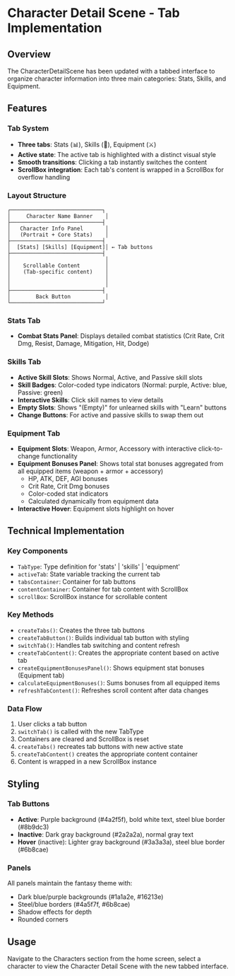 # Character Detail Scene - Tab Implementation

## Overview
The CharacterDetailScene has been updated with a tabbed interface to organize character information into three main categories: Stats, Skills, and Equipment.

## Features

### Tab System
- **Three tabs**: Stats (📊), Skills (📜), Equipment (⚔️)
- **Active state**: The active tab is highlighted with a distinct visual style
- **Smooth transitions**: Clicking a tab instantly switches the content
- **ScrollBox integration**: Each tab's content is wrapped in a ScrollBox for overflow handling

### Layout Structure
```
┌─────────────────────────────┐
│     Character Name Banner    │
├─────────────────────────────┤
│   Character Info Panel       │
│   (Portrait + Core Stats)    │
├─────────────────────────────┤
│  [Stats] [Skills] [Equipment]│ ← Tab buttons
├─────────────────────────────┤
│                              │
│    Scrollable Content        │
│    (Tab-specific content)    │
│                              │
│                              │
├─────────────────────────────┤
│        Back Button           │
└─────────────────────────────┘
```

### Stats Tab
- **Combat Stats Panel**: Displays detailed combat statistics (Crit Rate, Crit Dmg, Resist, Damage, Mitigation, Hit, Dodge)

### Skills Tab
- **Active Skill Slots**: Shows Normal, Active, and Passive skill slots
- **Skill Badges**: Color-coded type indicators (Normal: purple, Active: blue, Passive: green)
- **Interactive Skills**: Click skill names to view details
- **Empty Slots**: Shows "(Empty)" for unlearned skills with "Learn" buttons
- **Change Buttons**: For active and passive skills to swap them out

### Equipment Tab
- **Equipment Slots**: Weapon, Armor, Accessory with interactive click-to-change functionality
- **Equipment Bonuses Panel**: Shows total stat bonuses aggregated from all equipped items (weapon + armor + accessory)
  - HP, ATK, DEF, AGI bonuses
  - Crit Rate, Crit Dmg bonuses
  - Color-coded stat indicators
  - Calculated dynamically from equipment data
- **Interactive Hover**: Equipment slots highlight on hover

## Technical Implementation

### Key Components
- `TabType`: Type definition for 'stats' | 'skills' | 'equipment'
- `activeTab`: State variable tracking the current tab
- `tabsContainer`: Container for tab buttons
- `contentContainer`: Container for tab content with ScrollBox
- `scrollBox`: ScrollBox instance for scrollable content

### Key Methods
- `createTabs()`: Creates the three tab buttons
- `createTabButton()`: Builds individual tab button with styling
- `switchTab()`: Handles tab switching and content refresh
- `createTabContent()`: Creates the appropriate content based on active tab
- `createEquipmentBonusesPanel()`: Shows equipment stat bonuses (Equipment tab)
- `calculateEquipmentBonuses()`: Sums bonuses from all equipped items
- `refreshTabContent()`: Refreshes scroll content after data changes

### Data Flow
1. User clicks a tab button
2. `switchTab()` is called with the new TabType
3. Containers are cleared and ScrollBox is reset
4. `createTabs()` recreates tab buttons with new active state
5. `createTabContent()` creates the appropriate content container
6. Content is wrapped in a new ScrollBox instance

## Styling

### Tab Buttons
- **Active**: Purple background (#4a2f5f), bold white text, steel blue border (#8b9dc3)
- **Inactive**: Dark gray background (#2a2a2a), normal gray text
- **Hover** (inactive): Lighter gray background (#3a3a3a), steel blue border (#6b8cae)

### Panels
All panels maintain the fantasy theme with:
- Dark blue/purple backgrounds (#1a1a2e, #16213e)
- Steel/blue borders (#4a5f7f, #6b8cae)
- Shadow effects for depth
- Rounded corners

## Usage
Navigate to the Characters section from the home screen, select a character to view the Character Detail Scene with the new tabbed interface.
